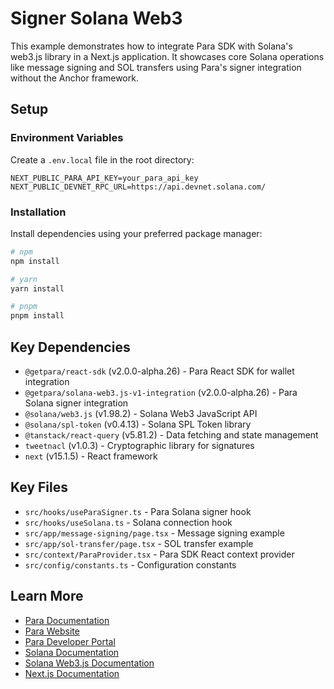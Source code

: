 # Signer Solana Web3

This example demonstrates how to integrate Para SDK with Solana's web3.js library in a Next.js application. It showcases core Solana operations like message signing and SOL transfers using Para's signer integration without the Anchor framework.

## Setup

### Environment Variables

Create a `.env.local` file in the root directory:

```env
NEXT_PUBLIC_PARA_API_KEY=your_para_api_key
NEXT_PUBLIC_DEVNET_RPC_URL=https://api.devnet.solana.com/
```

### Installation

Install dependencies using your preferred package manager:

```bash
# npm
npm install

# yarn
yarn install

# pnpm
pnpm install
```

## Key Dependencies

- `@getpara/react-sdk` (v2.0.0-alpha.26) - Para React SDK for wallet integration
- `@getpara/solana-web3.js-v1-integration` (v2.0.0-alpha.26) - Para Solana signer integration
- `@solana/web3.js` (v1.98.2) - Solana Web3 JavaScript API
- `@solana/spl-token` (v0.4.13) - Solana SPL Token library
- `@tanstack/react-query` (v5.81.2) - Data fetching and state management
- `tweetnacl` (v1.0.3) - Cryptographic library for signatures
- `next` (v15.1.5) - React framework

## Key Files

- `src/hooks/useParaSigner.ts` - Para Solana signer hook
- `src/hooks/useSolana.ts` - Solana connection hook
- `src/app/message-signing/page.tsx` - Message signing example
- `src/app/sol-transfer/page.tsx` - SOL transfer example
- `src/context/ParaProvider.tsx` - Para SDK React context provider
- `src/config/constants.ts` - Configuration constants

## Learn More

- [Para Documentation](https://docs.getpara.com)
- [Para Website](https://getpara.com)
- [Para Developer Portal](https://developer.getpara.com)
- [Solana Documentation](https://docs.solana.com/)
- [Solana Web3.js Documentation](https://solana-labs.github.io/solana-web3.js/)
- [Next.js Documentation](https://nextjs.org/docs)
